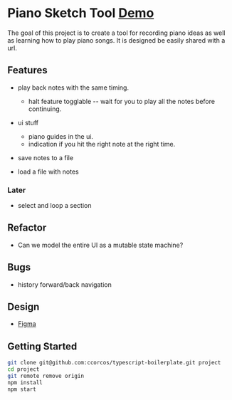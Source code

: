 # Piano Sketch Tool [Demo](https://ccorcos.github.io/piano-sketch-tool)

The goal of this project is to create a tool for recording piano ideas as well as learning how to play piano songs. It is designed be easily shared with a url.

## Features

- play back notes with the same timing.
	- halt feature togglable -- wait for you to play all the notes before continuing.
- ui stuff
	- piano guides in the ui.
	- indication if you hit the right note at the right time.

- save notes to a file
- load a file with notes

### Later

- select and loop a section

## Refactor

- Can we model the entire UI as a mutable state machine?

## Bugs

- history forward/back navigation

## Design

- [Figma](https://www.figma.com/file/QfhKUMaUldqcE5I0DXtq3U/Piano-Sketch-Tool?node-id=0%3A1)

## Getting Started

```sh
git clone git@github.com:ccorcos/typescript-boilerplate.git project
cd project
git remote remove origin
npm install
npm start
```
